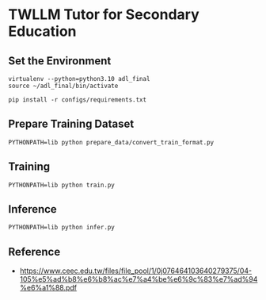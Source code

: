 # TWLLM Tutor for Secondary Education


## Set the Environment
```
virtualenv --python=python3.10 adl_final
source ~/adl_final/bin/activate
```

```
pip install -r configs/requirements.txt
```


## Prepare Training Dataset
```
PYTHONPATH=lib python prepare_data/convert_train_format.py
```


## Training
```
PYTHONPATH=lib python train.py
```


## Inference
```
PYTHONPATH=lib python infer.py
```


## Reference
- https://www.ceec.edu.tw/files/file_pool/1/0j076464103640279375/04-105%e5%ad%b8%e6%b8%ac%e7%a4%be%e6%9c%83%e7%ad%94%e6%a1%88.pdf

